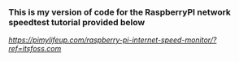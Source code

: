 ### This is my version of code for the RaspberryPI network speedtest tutorial provided below

*https://pimylifeup.com/raspberry-pi-internet-speed-monitor/?ref=itsfoss.com*